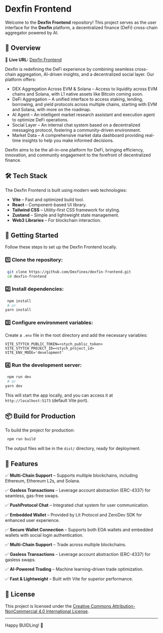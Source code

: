 # Dexfin Frontend

Welcome to the **Dexfin Frontend** repository! This project serves as the user interface for the **Dexfin** platform, a decentralized finance (DeFi) cross-chain aggregator powered by AI.

## 🚀 Overview
🔗 **Live URL:** [Dexfin Frontend](https://dexfin.com)

Dexfin is redefining the DeFi experience by combining seamless cross-chain aggregation, AI-driven insights, and a decentralized social layer. Our platform offers:

- DEX Aggregation Across EVM & Solana – Access to liquidity across EVM chains and Solana, with L1 native assets like Bitcoin coming soon.
- DeFi Aggregation – A unified interface to access staking, lending, borrowing, and yield protocols across multiple chains, starting with EVM and Solana, with more on the roadmap.
- AI Agent – An intelligent market research assistant and execution agent to optimize DeFi operations.
- Social Layer – An internal chat system based on a decentralized messaging protocol, fostering a community-driven environment.
- Market Data – A comprehensive market data dashboard providing real-time insights to help you make informed decisions.

Dexfin aims to be the all-in-one platform for DeFi, bringing efficiency, innovation, and community engagement to the forefront of decentralized finance.

## 🛠 Tech Stack
The Dexfin Frontend is built using modern web technologies:
- **Vite** – Fast and optimized build tool.
- **React** – Component-based UI library.
- **Tailwind CSS** – Utility-first CSS framework for styling.
- **Zustand** – Simple and lightweight state management.
- **Web3 Libraries** – For blockchain interaction.

## 🔧 Getting Started
Follow these steps to set up the Dexfin Frontend locally.

### 1️⃣ Clone the repository:
```sh
 git clone https://github.com/Dexfinex/dexfin-frontend.git
 cd dexfin-frontend
```

### 2️⃣ Install dependencies:
```sh
 npm install
 # or
yarn install
```

### 3️⃣ Configure environment variables:
Create a `.env` file in the root directory and add the necessary variables:
```
VITE_STYTCH_PUBLIC_TOKEN=<stych_public_token>
VITE_STYTCH_PROJECT_ID=<stych_project_id>
VITE_ENV_MODE='development'
```

### 4️⃣ Run the development server:
```sh
 npm run dev
 # or
yarn dev
```

This will start the app locally, and you can access it at `http://localhost:5173` (default Vite port).

## 📦 Build for Production
To build the project for production:
```sh
 npm run build
```
The output files will be in the `dist/` directory, ready for deployment.

## 🚀 Features
✅ **Multi-Chain Support** – Supports multiple blockchains, including Ethereum, Ethereum L2s, and Solana.

✅ **Gasless Transactions** – Leverage account abstraction (ERC-4337) for seamless, gas-free swaps.

✅ **PushProtocol Chat** – Integrated chat system for user communication.

✅ **Embedded Wallet** – Provided by Lit Protocol and ZeroDev SDK for enhanced user experience.

✅ **Secure Wallet Connection** – Supports both EOA wallets and embedded wallets with social login authentication.

✅ **Multi-Chain Support** – Trade across multiple blockchains.

✅ **Gasless Transactions** – Leverage account abstraction (ERC-4337) for gasless swaps.

✅ **AI-Powered Trading** – Machine learning-driven trade optimization.

✅ **Fast & Lightweight** – Built with Vite for superior performance.

## 📜 License
This project is licensed under the [Creative Commons Attribution-NonCommercial 4.0 International License](https://creativecommons.org/licenses/by-nc/4.0/).

---
Happy BUIDLing! 🚀

